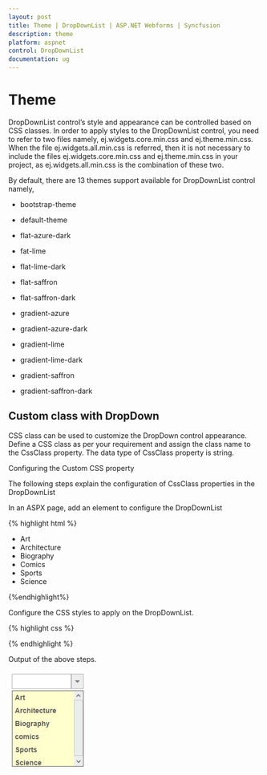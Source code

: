 ```yaml
---
layout: post
title: Theme | DropDownList | ASP.NET Webforms | Syncfusion
description: theme
platform: aspnet
control: DropDownList
documentation: ug
---
```


# Theme

DropDownList control’s style and appearance can be controlled based on CSS classes. In order to apply styles to the DropDownList control, you need to refer to two files namely, ej.widgets.core.min.css and ej.theme.min.css. When the file ej.widgets.all.min.css is referred, then it is not necessary to include the files ej.widgets.core.min.css and ej.theme.min.css in your project, as ej.widgets.all.min.css is the combination of these two.

By default, there are 13 themes support available for DropDownList control namely,

* bootstrap-theme

* default-theme

* flat-azure-dark

* fat-lime

* flat-lime-dark

* flat-saffron

* flat-saffron-dark

* gradient-azure

* gradient-azure-dark

* gradient-lime

* gradient-lime-dark

* gradient-saffron

* gradient-saffron-dark

## Custom class with DropDown

CSS class can be used to customize the DropDown control appearance. Define a CSS class as per your requirement and assign the class name to the CssClass property. The data type of CssClass property is string.

Configuring the Custom CSS property

The following steps explain the configuration of CssClass properties in the DropDownList

In an ASPX page, add an element to configure the DropDownList

{% highlight html %}

<div class="control">
    <ej:DropDownList ID="dropdownlist" TargetID="list" Width="200px" CssClass="customclass"
        runat="server">
    </ej:DropDownList>
    <div id="list">
        <ul>
            <li>Art</li>
            <li>Architecture</li>
            <li>Biography</li>
            <li>Comics</li>
            <li>Sports</li>
            <li>Science</li>
        </ul>
    </div>
</div>

 {%endhighlight%}

 
Configure the CSS styles to apply on the DropDownList.


{% highlight css %}

  <style type="text/css">

        .customclass {

            background-color: #FFFFCC;

            font-weight: bold;

            font-family: sans-serif;

        }

    </style>
	
 {% endhighlight %}
 
 Output of the above steps.
 
 ![](Theme_images/Theme_img1.png)